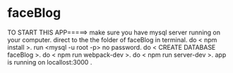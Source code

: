 # faceBlog
TO START THIS APP=====>
make sure you have mysql server running on your computer.
direct to the the folder of faceBlog in terminal.
do < npm install >.
run <mysql -u root -p> no password. do < CREATE DATABASE faceBlog >.
do < npm run webpack-dev >.
do < npm run server-dev >.
app is running on locallost:3000 .
